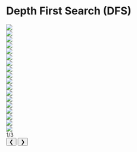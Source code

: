 # Depth First Search (DFS)

<div class="slider-wrapper">
  <!-- área de slides -->
  <div class="slides-container">
    <div class="image-sliderfade fade">
      <img src="../../../../assets/graphs/dfs/dfs1.png" />
    </div>
    <div class="image-sliderfade fade">
      <img src="../../../../assets/graphs/dfs/dfs2.png" />
    </div>
    <div class="image-sliderfade fade">
      <img src="../../../../assets/graphs/dfs/dfs3.png" />
    </div>
    <div class="image-sliderfade fade">
      <img src="../../../../assets/graphs/dfs/dfs4.png" />
    </div>
    <div class="image-sliderfade fade">
      <img src="../../../../assets/graphs/dfs/dfs5.png" />
    </div>
    <div class="image-sliderfade fade">
      <img src="../../../../assets/graphs/dfs/dfs6.png" />
    </div>
    <div class="image-sliderfade fade">
      <img src="../../../../assets/graphs/dfs/dfs7.png" />
    </div>
    <div class="image-sliderfade fade">
      <img src="../../../../assets/graphs/dfs/dfs8.png" />
    </div>
    <div class="image-sliderfade fade">
      <img src="../../../../assets/graphs/dfs/dfs9.png" />
    </div>
    <div class="image-sliderfade fade">
      <img src="../../../../assets/graphs/dfs/dfs10.png" />
    </div>
    <div class="image-sliderfade fade">
      <img src="../../../../assets/graphs/dfs/dfs11.png" />
    </div>
    <div class="image-sliderfade fade">
      <img src="../../../../assets/graphs/dfs/dfs12.png" />
    </div>
    <div class="image-sliderfade fade">
      <img src="../../../../assets/graphs/dfs/dfs13.png" />
    </div>
    <div class="image-sliderfade fade">
      <img src="../../../../assets/graphs/dfs/dfs14.png" />
    </div>
    <div class="image-sliderfade fade">
      <img src="../../../../assets/graphs/dfs/dfs15.png" />
    </div>
    <div class="image-sliderfade fade">
      <img src="../../../../assets/graphs/dfs/dfs16.png" />
    </div>
    <div class="image-sliderfade fade">
      <img src="../../../../assets/graphs/dfs/dfs17.png" />
    </div>
    <div class="image-sliderfade fade">
      <img src="../../../../assets/graphs/dfs/dfs18.png" />
    </div>
  </div>

  <!-- índice no canto -->
  <div class="slide-index">1/3</div>

  <!-- barra de controles fixa embaixo -->
  <div class="controls-bar">
    <button class="ctrl prev" onclick="plusSlides(-1)">❮</button>
    <button class="ctrl next" onclick="plusSlides(1)">❯</button>
  </div>
</div>
<br>